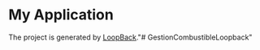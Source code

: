 # My Application

The project is generated by [LoopBack](http://loopback.io)."# GestionCombustibleLoopback" 
